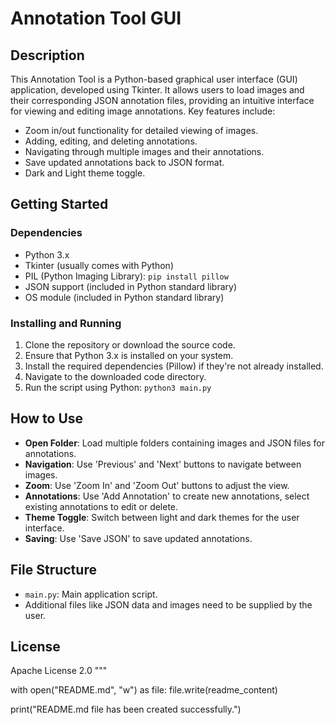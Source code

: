 # Annotation Tool GUI

## Description
This Annotation Tool is a Python-based graphical user interface (GUI) application, developed using Tkinter. It allows users to load images and their corresponding JSON annotation files, providing an intuitive interface for viewing and editing image annotations. Key features include:
- Zoom in/out functionality for detailed viewing of images.
- Adding, editing, and deleting annotations.
- Navigating through multiple images and their annotations.
- Save updated annotations back to JSON format.
- Dark and Light theme toggle.

## Getting Started

### Dependencies
- Python 3.x
- Tkinter (usually comes with Python)
- PIL (Python Imaging Library): `pip install pillow`
- JSON support (included in Python standard library)
- OS module (included in Python standard library)

### Installing and Running
1. Clone the repository or download the source code.
2. Ensure that Python 3.x is installed on your system.
3. Install the required dependencies (Pillow) if they're not already installed.
4. Navigate to the downloaded code directory.
5. Run the script using Python: `python3 main.py`

## How to Use
- **Open Folder**: Load multiple folders containing images and JSON files for annotations.
- **Navigation**: Use 'Previous' and 'Next' buttons to navigate between images.
- **Zoom**: Use 'Zoom In' and 'Zoom Out' buttons to adjust the view.
- **Annotations**: Use 'Add Annotation' to create new annotations, select existing annotations to edit or delete.
- **Theme Toggle**: Switch between light and dark themes for the user interface.
- **Saving**: Use 'Save JSON' to save updated annotations.

## File Structure
- `main.py`: Main application script.
- Additional files like JSON data and images need to be supplied by the user.

## License
Apache License 2.0
"""

with open("README.md", "w") as file:
 file.write(readme_content)

print("README.md file has been created successfully.")
